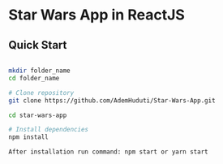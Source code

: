 
# Star Wars App in ReactJS

## Quick Start

``` bash

mkdir folder_name
cd folder_name

# Clone repository
git clone https://github.com/AdemHuduti/Star-Wars-App.git

cd star-wars-app

# Install dependencies
npm install

After installation run command: npm start or yarn start
```
